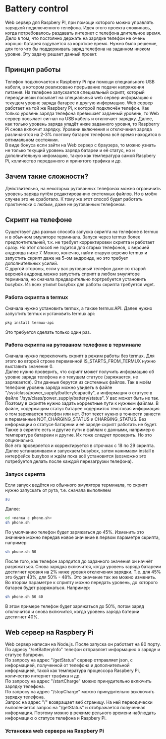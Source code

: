 # Battery control
Web сервер для Raspbery PI, при помощи которого можно управлять зарядкой подключенного телефона.
Идея этого проекта сложилась, когда потребовалось раздавать интернет с телефона длительное время. Дело в том, что постоянно держать на зарядке телефон не очень хорошо: батарея вздувается за короткое время. Нужно было решение, для того что бы поддерживать заряд телефона на заданном низком уровне. Эту задачу решает данный проект.  
## Принцип работы
Телефон подключается к Raspberry Pi при помощи специального USB кабеля, в котором реализовано прерывание подачи напряжения питания. На телефоне запускается специальный скрипт, который переодически посылает на специальный web сервер информацию о текущем уровне заряда батарее и другую информацию. Web сервер работает на той же Raspbery Pi, к которой подключён телефон. Как только уровень заряда телефона превышает заданный уровень, то Web сервер посылает сигнал на USB кабель и отключает зарядку. Далее, как только уровень заряда упадёт ниже заданного уровня, то Raspberry Pi снова включит зарядку. Уровени включения и отключения заряда различаются на 2-3% поэтому батарея телефона всё время находится в оптимальном состоянии.  
В виде бонуса если зайти на Web сервер с браузера, то можно узнать не только текущий уровень заряда батареи и её статус, но и дополнительную инфомацию, такую как температура самой Raspbery Pi, количество переданного и принятого трафика и др.
## Зачем такие сложности?
Действительно, на некоторых рутованных телефонах можно ограничить уровень заряда путём редактированию системных файлов. Но в моём случае это не сработало. К тому же этот способ будет работать практически с любым, даже не рутованным телефоном.
## Скрипт на телефоне
Существует два разных способа запуска скрипта на телефоне в termux и в обычном эмуляторе терминала. Запуск через termux более предпочтительней, т.к. не требует корректировки скрипта и работает сразу. Но этот способ не годится для старых телефонов, с версией андроида ниже 7. Можно, конечно, найти старую версию termux и запустить скрипт даже на 5-ом андроиде, но это требует дополнительных усилий.  
С другой стороны, если у вас рутованый телефон даже со старой версией андроид можно запустить сприпт в любом эмуляторе терминала, но сначала предварительно портребуется установить busybox. Из всех утилит busybox для работы скрипта требуется wget.  
### Работа скрипта в termux
Сначала нужно установить termux, а также termux:API. Далее нужно запустить termux и установить termux api:
```bash
pkg install termux-api
```
Это требуется сделать только один раз.
### Работа скрипта на рутованом телефоне в терминале
Сначала нужно переключить скрипт в режим работы без termux. Для этого во второй строке переменной IS_STARTS_FROM_TERMUX нужно выставить значение 0.  
Далее нужно проверить, что скрипт может получить информацию об уровне заряда телефона и о текущем статусе (заряжается, не заряжается). Эти данные берутся из системных файлов. Так в моём телефоне уровень заряда можно увидеть в файле "/sys/class/power_supply/battery/capacity", а информация о статусе в файле "/sys/class/power_supply/battery/status". У вас может быть не так. Поэтому в скрипте нужно задать корректные пути к нужным файлам. В файле, содержащим статус батарее содержится текстовая информация о том заряжается телефон или нет. Этот текст нужно в точности занести в переменные NOT_CHARGING_STATUS и CHARGING_STATUS. Без информации о статусе батареии и её заряде скрипт работать не будет.  
Также в скрипте есть и другие пути к файлам с данными, например о температуре батареии и другие. Их тоже следует проверить. Но это опционально.  
Всё это проверяется и корректируется в строчках с 18 по 29 скрипта.  
Далее устанавливаем и запускаем busybox, затем нажимаем install в интерфейсе busybox и ждём пока всё установится (возможно это потребуется делать после каждой перезагрузки телефона).
### Запуск скрипта
Если запуск ведётся из обычного эмулятора терминала, то скрипт нужно запускать от рута, т.е. сначала выполняем
```bash
su
```
Далее:
```bash
cd <папка с phone.sh>
sh phone.sh
```
По умолчанию телефон будет заряжаться до 45%. Изменить это значение можно передав новое значение в первом параметре скрипта, например
```bash
sh phone.sh 50
```
После того, как телефон зарядится до заданного значения он начнёт разряжаться. Снова зарядка включится, когда уровень заряда батареии достигнет уровня на 2% ниже уровня отключения зарядки. Т.е. для 45% это будет 43%, для 50% - 48%. Это значение так же можно изменить. Во втором параметре к сприпту можно передать уровень, до которого батарея будет разряжаться. Например:
```bash
sh phone.sh 50 40
```
В этом примере телефон будет заряжаться до 50%, потом заряд отключится и снова включится, когда уровень заряда батерии достигнет 40%.
## Web сервер на Raspbery Pi
Web сервер написан на Node.js. После запуска он работает на 80 порту.  
По адресу "/setBatteryInfo" телефон отправляет информацию о заряде и статусе батареии.  
По запросу на адрес "/getStatus" сервер отправляет json, с информацией, полученной от телефона и дополнительной информацией, такой как температура процессора Raspbery Pi, количество интернет трафика и др.  
По запросу на адрес "/startCharge" можно принудительно включить зарядку телефона.  
По запросу на адрес "/stopCharge" можно принудительно выключить зарядку телефона.  
Запрос на адрес "/" возвращает веб страницу. На ней переодически выполеняется запрос на "/getStatus" и отображается полученная информация. Поэтому можно в режиме рельного времени наблюдать информацию о статусе телефона и Raspbery Pi.
### Установка web сервера на Raspbery Pi

